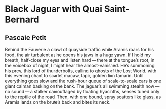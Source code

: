 # Black Jaguar with Quai Saint-Bernard
## Pascale Petit
Behind the Fauverie a crawl of quayside traffic
while Aramis roars for his food, the air
turbulent as he opens his jaws in a huge
yawn. If I hold my breath, half-close my eyes
and listen hard — there at the tongue’s root,
in the voicebox of night, I might hear
the almost-vanished. He’s summoning his prey,
this lord of thunderbolts, calling to ghosts
of the Lost World, with this evening chant
to scarlet macaw, tapir, golden lion tamarin.
Until everything goes slow and the rush-hour
queue of scale-to-scale cars is one giant caiman
basking on the bank. The jaguar’s all
swimming stealth now — no sound — a stalker
camouflaged by floating hyacinths, senses
tuned only to the reptile of the road. Then, with
one bound, spray scatters like glass, as Aramis
lands on the brute’s back and bites its neck.